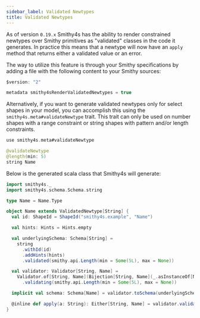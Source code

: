 ```yaml
---
sidebar_label: Validated Newtypes
title: Validated Newtypes
---
```


As of version `0.19.x` Smithy4s has the ability to render constrained newtypes over Smithy primitives as
"validated" classes in the code it generates. In practice this means that a newtype will now have an 
`apply` method that returns either a validated value or an error.

The way to utilize this feature is through your Smithy specifications by adding a file with the following 
content to your Smithy sources:

```kotlin
$version: "2"

metadata smithy4sRenderValidatedNewtypes = true
```

Alternatively, if you want to generate validated newtypes only for select shapes in your model, you can accomplish
this using the `smithy4s.meta#validateNewtype` trait. This trait can only be used on number shapes with a range
constraint or string shapes with pattern and/or length constraints.

```kotlin
use smithy4s.meta#validateNewtype

@validateNewtype
@length(min: 5)
string Name
```

Below is the generated scala class that Smithy4s will generate:

```scala mdoc:compile-only
import smithy4s._
import smithy4s.schema.Schema.string

type Name = Name.Type

object Name extends ValidatedNewtype[String] {
  val id: ShapeId = ShapeId("smithy4s.example", "Name")

  val hints: Hints = Hints.empty

  val underlyingSchema: Schema[String] = 
    string
      .withId(id)
      .addHints(hints)
      .validated(smithy.api.Length(min = Some(5L), max = None))

  val validator: Validator[String, Name] = 
    Validator.of[String, Name](Bijection[String, Name](_.asInstanceOf[Name], value(_)))
      .validating(smithy.api.Length(min = Some(5L), max = None))

  implicit val schema: Schema[Name] = validator.toSchema(underlyingSchema)

  @inline def apply(a: String): Either[String, Name] = validator.validate(a)
}
```